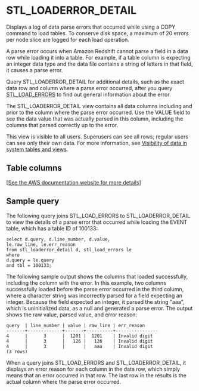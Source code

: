 # STL\_LOADERROR\_DETAIL<a name="r_STL_LOADERROR_DETAIL"></a>

Displays a log of data parse errors that occurred while using a COPY command to load tables\. To conserve disk space, a maximum of 20 errors per node slice are logged for each load operation\.

 A parse error occurs when Amazon Redshift cannot parse a field in a data row while loading it into a table\. For example, if a table column is expecting an integer data type and the data file contains a string of letters in that field, it causes a parse error\.

Query STL\_LOADERROR\_DETAIL for additional details, such as the exact data row and column where a parse error occurred, after you query [STL\_LOAD\_ERRORS](r_STL_LOAD_ERRORS.md) to find out general information about the error\.

The STL\_LOADERROR\_DETAIL view contains all data columns including and prior to the column where the parse error occurred\. Use the VALUE field to see the data value that was actually parsed in this column, including the columns that parsed correctly up to the error\.

This view is visible to all users\. Superusers can see all rows; regular users can see only their own data\. For more information, see [Visibility of data in system tables and views](c_visibility-of-data.md)\.

## Table columns<a name="r_STL_LOADERROR_DETAIL-table-columns"></a>

[\[See the AWS documentation website for more details\]](http://docs.aws.amazon.com/redshift/latest/dg/r_STL_LOADERROR_DETAIL.html)

## Sample query<a name="r_STL_LOADERROR_DETAIL-samplequery"></a>

The following query joins STL\_LOAD\_ERRORS to STL\_LOADERROR\_DETAIL to view the details of a parse error that occurred while loading the EVENT table, which has a table ID of 100133: 

```
select d.query, d.line_number, d.value,
le.raw_line, le.err_reason
from stl_loaderror_detail d, stl_load_errors le
where
d.query = le.query
and tbl = 100133;
```

The following sample output shows the columns that loaded successfully, including the column with the error\. In this example, two columns successfully loaded before the parse error occurred in the third column, where a character string was incorrectly parsed for a field expecting an integer\. Because the field expected an integer, it parsed the string "aaa", which is uninitialized data, as a null and generated a parse error\. The output shows the raw value, parsed value, and error reason: 

```
query  | line_number | value | raw_line | err_reason
-------+-------------+-------+----------+----------------
4      |      3      |  1201 |  1201    | Invalid digit
4      |      3      |   126 |   126    | Invalid digit
4      |      3      |       |   aaa    | Invalid digit
(3 rows)
```

When a query joins STL\_LOAD\_ERRORS and STL\_LOADERROR\_DETAIL, it displays an error reason for each column in the data row, which simply means that an error occurred in that row\. The last row in the results is the actual column where the parse error occurred\.